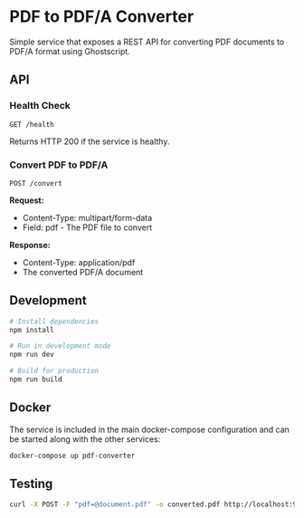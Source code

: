 <!--
SPDX-FileCopyrightText: 2017-2025 City of Espoo

SPDX-License-Identifier: LGPL-2.1-or-later
-->

# PDF to PDF/A Converter

Simple service that exposes a REST API for converting PDF documents to PDF/A format using Ghostscript.

## API

### Health Check

```
GET /health
```

Returns HTTP 200 if the service is healthy.

### Convert PDF to PDF/A

```
POST /convert
```

**Request:**
- Content-Type: multipart/form-data
- Field: pdf - The PDF file to convert

**Response:**
- Content-Type: application/pdf
- The converted PDF/A document

## Development

```bash
# Install dependencies
npm install

# Run in development mode
npm run dev

# Build for production
npm run build
```

## Docker

The service is included in the main docker-compose configuration and can be started along with the other services:

```bash
docker-compose up pdf-converter
```

## Testing

```bash
curl -X POST -F "pdf=@document.pdf" -o converted.pdf http://localhost:9091/convert
```
